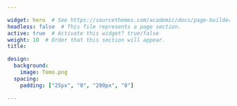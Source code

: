 ```yaml
---

widget: hero  # See https://sourcethemes.com/academic/docs/page-builder/
headless: false  # This file represents a page section.
active: true  # Activate this widget? true/false
weight: 10  # Order that this section will appear.
title: 

design:
  background:
    image: Tomo.png
  spacing:
    padding: ["25px", "0", "200px", "0"]

---
```

